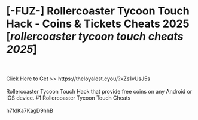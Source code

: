 # [-FUZ-] Rollercoaster Tycoon Touch Hack - Coins & Tickets Cheats 2025 [*rollercoaster tycoon touch cheats 2025*]
<br>
<br>Click Here to Get >> https://theloyalest.cyou/?xZs1vUsJ5s
<br>
<br>Rollercoaster Tycoon Touch Hack that provide free coins on any Android or iOS device. #1 Rollercoaster Tycoon Touch Cheats
<br>
<br>h7fdKa7KagD9hhB

